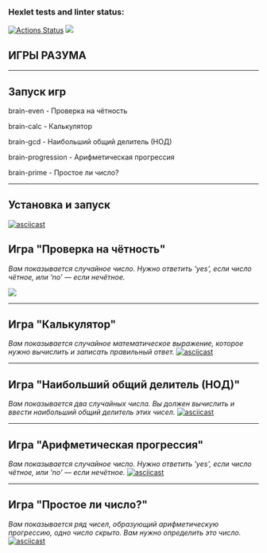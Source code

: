 ### Hexlet tests and linter status:
[![Actions Status](https://github.com/SerovAA/python-project-49/actions/workflows/hexlet-check.yml/badge.svg)](https://github.com/SerovAA/python-project-49/actions) 
<a href="https://codeclimate.com/github/SerovAA/python-project-49/maintainability"><img src="https://api.codeclimate.com/v1/badges/db46d71cb867ebb4a83a/maintainability" /></a>

## ИГРЫ РАЗУМА

___
## Запуск игр

brain-even - Проверка на чётность

brain-calc  - Калькулятор

brain-gcd - Наибольший общий делитель (НОД)

brain-progression - Арифметическая прогрессия

brain-prime - Простое ли число?
___
## Установка и запуск
[![asciicast](https://asciinema.org/a/VLqZBrTdPGiikM2sHGdIBlq4Z.svg)](https://asciinema.org/a/VLqZBrTdPGiikM2sHGdIBlq4Z)

## Игра "Проверка на чётность"
_Вам показывается случайное число. Нужно ответить 'yes', если число чётное, или 'no' — если нечётное._

<a href="https://asciinema.org/a/CZYzUumhJPpsPtaVYhNG4ccSN" target="_blank"><img src="https://asciinema.org/a/CZYzUumhJPpsPtaVYhNG4ccSN.svg" /></a>
___
## Игра "Калькулятор"
_Вам показывается случайное математическое выражение, которое нужно вычислить и записать правильный ответ._
[![asciicast](https://asciinema.org/a/tCeVNBQYkubhLoMkdncEyrURC.svg)](https://asciinema.org/a/tCeVNBQYkubhLoMkdncEyrURC)
___
## Игра "Наибольший общий делитель (НОД)"
_Вам показывается два случайных числа. Вы должен вычислить и ввести наибольший общий делитель этих чисел._
[![asciicast](https://asciinema.org/a/v0LcfITNxPnjP95LUogBKXK0Y.svg)](https://asciinema.org/a/v0LcfITNxPnjP95LUogBKXK0Y)
___
## Игра "Арифметическая прогрессия"
_Вам показывается случайное число. Нужно ответить 'yes', если число чётное, или 'no' — если нечётное._
[![asciicast](https://asciinema.org/a/n1RtAKe34z46tNQlRq5ZSz0bF.svg)](https://asciinema.org/a/n1RtAKe34z46tNQlRq5ZSz0bF)
___
## Игра "Простое ли число?"
_Вам показывается ряд чисел, образующий арифметическую прогрессию, одно число скрыто. Вам нужно определить это число._
[![asciicast](https://asciinema.org/a/RccCTvqR69FrbIqBzvVX3YpBu.svg)](https://asciinema.org/a/RccCTvqR69FrbIqBzvVX3YpBu)
